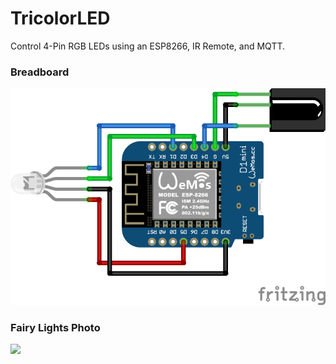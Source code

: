 # TricolorLED
Control 4-Pin RGB LEDs using an ESP8266, IR Remote, and MQTT.


### Breadboard

<img src="https://github.com/iicky/TricolorLED/blob/master/image/breadboard.png?raw=true" width="750">

### Fairy Lights Photo

<img src="https://github.com/iicky/TricolorLED/blob/master/image/fairy_lights.jpg?raw=true" width="750">
